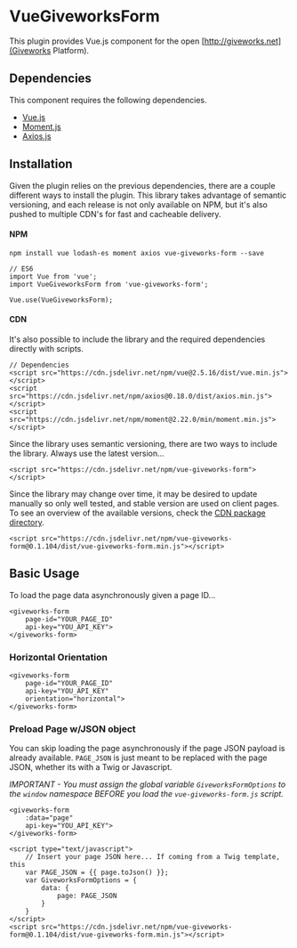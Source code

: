 # VueGiveworksForm

This plugin provides Vue.js component for the open [http://giveworks.net](Giveworks Platform).

## Dependencies

This component requires the following dependencies.

- [Vue.js](https://vuejs.org)
- [Moment.js](https://momentjs.com)
- [Axios.js](https://github.com/axios/axios)

## Installation

Given the plugin relies on the previous dependencies, there are a couple different ways to install the plugin. This library takes advantage of semantic versioning, and each release is not only available on NPM, but it's also pushed to multiple CDN's for fast and cacheable delivery.

#### NPM

    npm install vue lodash-es moment axios vue-giveworks-form --save

    // ES6
    import Vue from 'vue';
    import VueGiveworksForm from 'vue-giveworks-form';

    Vue.use(VueGiveworksForm);


#### CDN

It's also possible to include the library and the required dependencies directly with scripts.


    // Dependencies
    <script src="https://cdn.jsdelivr.net/npm/vue@2.5.16/dist/vue.min.js"></script>
    <script src="https://cdn.jsdelivr.net/npm/axios@0.18.0/dist/axios.min.js"></script>
    <script src="https://cdn.jsdelivr.net/npm/moment@2.22.0/min/moment.min.js"></script>

Since the library uses semantic versioning, there are two ways to include the library. Always use the latest version...

    <script src="https://cdn.jsdelivr.net/npm/vue-giveworks-form"></script>

Since the library may change over time, it may be desired to update manually so only well tested, and stable version are used on client pages. To see an overview of the available versions, check the [CDN package directory](https://www.jsdelivr.com/package/npm/vue-giveworks-form).

    <script src="https://cdn.jsdelivr.net/npm/vue-giveworks-form@0.1.104/dist/vue-giveworks-form.min.js"></script>


## Basic Usage

To load the page data asynchronously given a page ID...

    <giveworks-form
        page-id="YOUR_PAGE_ID"
        api-key="YOU_API_KEY">
    </giveworks-form>

### Horizontal Orientation

    <giveworks-form
        page-id="YOUR_PAGE_ID"
        api-key="YOU_API_KEY"
        orientation="horizontal">
    </giveworks-form>

### Preload Page w/JSON object

You can skip loading the page asynchronously if the page JSON payload is already available. `PAGE_JSON` is just meant to be replaced with the page JSON, whether its with a Twig or Javascript.

*IMPORTANT - You must assign the global variable `GiveworksFormOptions` to the  `window` namespace BEFORE you load the `vue-giveworks-form.js` script.*

    <giveworks-form
        :data="page"
        api-key="YOU_API_KEY">
    </giveworks-form>

    <script type="text/javascript">
        // Insert your page JSON here... If coming from a Twig template, this
        var PAGE_JSON = {{ page.toJson() }};
        var GiveworksFormOptions = {
            data: {
                page: PAGE_JSON
            }
        }
    </script>
    <script src="https://cdn.jsdelivr.net/npm/vue-giveworks-form@0.1.104/dist/vue-giveworks-form.min.js"></script>

